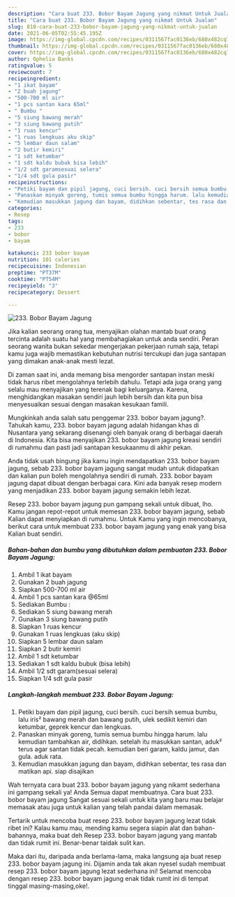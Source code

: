 ```yaml
---
description: "Cara buat 233. Bobor Bayam Jagung yang nikmat Untuk Jualan"
title: "Cara buat 233. Bobor Bayam Jagung yang nikmat Untuk Jualan"
slug: 810-cara-buat-233-bobor-bayam-jagung-yang-nikmat-untuk-jualan
date: 2021-06-05T02:55:45.195Z
image: https://img-global.cpcdn.com/recipes/0311567fac0136eb/680x482cq70/233-bobor-bayam-jagung-foto-resep-utama.jpg
thumbnail: https://img-global.cpcdn.com/recipes/0311567fac0136eb/680x482cq70/233-bobor-bayam-jagung-foto-resep-utama.jpg
cover: https://img-global.cpcdn.com/recipes/0311567fac0136eb/680x482cq70/233-bobor-bayam-jagung-foto-resep-utama.jpg
author: Ophelia Banks
ratingvalue: 5
reviewcount: 7
recipeingredient:
- "1 ikat bayam"
- "2 buah jagung"
- "500-700 ml air"
- "1 pcs santan kara 65ml"
- " Bumbu "
- "5 siung bawang merah"
- "3 siung bawang putih"
- "1 ruas kencur"
- "1 ruas lengkuas aku skip"
- "5 lembar daun salam"
- "2 butir kemiri"
- "1 sdt ketumbar"
- "1 sdt kaldu bubuk bisa lebih"
- "1/2 sdt garamsesuai selera"
- "1/4 sdt gula pasir"
recipeinstructions:
- "Petiki bayam dan pipil jagung, cuci bersih. cuci bersih semua bumbu, lalu iris² bawang merah dan bawang putih, ulek sedikit kemiri dan ketumbar, geprek kencur dan lengkuas."
- "Panaskan minyak goreng, tumis semua bumbu hingga harum. lalu kemudian tambahkan air, didihkan. setelah itu masukkan santan, aduk² terus agar santan tidak pecah. kemudian beri garam, kaldu jamur, dan gula. aduk rata."
- "Kemudian masukkan jagung dan bayam, didihkan sebentar, tes rasa dan matikan api. siap disajikan"
categories:
- Resep
tags:
- 233
- bobor
- bayam

katakunci: 233 bobor bayam 
nutrition: 101 calories
recipecuisine: Indonesian
preptime: "PT37M"
cooktime: "PT54M"
recipeyield: "3"
recipecategory: Dessert

---
```



![233. Bobor Bayam Jagung](https://img-global.cpcdn.com/recipes/0311567fac0136eb/680x482cq70/233-bobor-bayam-jagung-foto-resep-utama.jpg)

Jika kalian seorang orang tua, menyajikan olahan mantab buat orang tercinta adalah suatu hal yang membahagiakan untuk anda sendiri. Peran seorang  wanita bukan sekedar mengerjakan pekerjaan rumah saja, tetapi kamu juga wajib memastikan kebutuhan nutrisi tercukupi dan juga santapan yang dimakan anak-anak mesti lezat.

Di zaman  saat ini, anda memang bisa mengorder santapan instan meski tidak harus ribet mengolahnya terlebih dahulu. Tetapi ada juga orang yang selalu mau menyajikan yang terenak bagi keluarganya. Karena, menghidangkan masakan sendiri jauh lebih bersih dan kita pun bisa menyesuaikan sesuai dengan masakan kesukaan famili. 



Mungkinkah anda salah satu penggemar 233. bobor bayam jagung?. Tahukah kamu, 233. bobor bayam jagung adalah hidangan khas di Nusantara yang sekarang disenangi oleh banyak orang di berbagai daerah di Indonesia. Kita bisa menyajikan 233. bobor bayam jagung kreasi sendiri di rumahmu dan pasti jadi santapan kesukaanmu di akhir pekan.

Anda tidak usah bingung jika kamu ingin mendapatkan 233. bobor bayam jagung, sebab 233. bobor bayam jagung sangat mudah untuk didapatkan dan kalian pun boleh mengolahnya sendiri di rumah. 233. bobor bayam jagung dapat dibuat dengan berbagai cara. Kini ada banyak resep modern yang menjadikan 233. bobor bayam jagung semakin lebih lezat.

Resep 233. bobor bayam jagung pun gampang sekali untuk dibuat, lho. Kamu jangan repot-repot untuk memesan 233. bobor bayam jagung, sebab Kalian dapat menyiapkan di rumahmu. Untuk Kamu yang ingin mencobanya, berikut cara untuk membuat 233. bobor bayam jagung yang enak yang bisa Kalian buat sendiri.

<!--inarticleads1-->

##### Bahan-bahan dan bumbu yang dibutuhkan dalam pembuatan 233. Bobor Bayam Jagung:

1. Ambil 1 ikat bayam
1. Gunakan 2 buah jagung
1. Siapkan 500-700 ml air
1. Ambil 1 pcs santan kara @65ml
1. Sediakan  Bumbu :
1. Sediakan 5 siung bawang merah
1. Gunakan 3 siung bawang putih
1. Siapkan 1 ruas kencur
1. Gunakan 1 ruas lengkuas (aku skip)
1. Siapkan 5 lembar daun salam
1. Siapkan 2 butir kemiri
1. Ambil 1 sdt ketumbar
1. Sediakan 1 sdt kaldu bubuk (bisa lebih)
1. Ambil 1/2 sdt garam(sesuai selera)
1. Siapkan 1/4 sdt gula pasir




<!--inarticleads2-->

##### Langkah-langkah membuat 233. Bobor Bayam Jagung:

1. Petiki bayam dan pipil jagung, cuci bersih. cuci bersih semua bumbu, lalu iris² bawang merah dan bawang putih, ulek sedikit kemiri dan ketumbar, geprek kencur dan lengkuas.
1. Panaskan minyak goreng, tumis semua bumbu hingga harum. lalu kemudian tambahkan air, didihkan. setelah itu masukkan santan, aduk² terus agar santan tidak pecah. kemudian beri garam, kaldu jamur, dan gula. aduk rata.
1. Kemudian masukkan jagung dan bayam, didihkan sebentar, tes rasa dan matikan api. siap disajikan




Wah ternyata cara buat 233. bobor bayam jagung yang nikamt sederhana ini gampang sekali ya! Anda Semua dapat membuatnya. Cara buat 233. bobor bayam jagung Sangat sesuai sekali untuk kita yang baru mau belajar memasak atau juga untuk kalian yang telah pandai dalam memasak.

Tertarik untuk mencoba buat resep 233. bobor bayam jagung lezat tidak ribet ini? Kalau kamu mau, mending kamu segera siapin alat dan bahan-bahannya, maka buat deh Resep 233. bobor bayam jagung yang mantab dan tidak rumit ini. Benar-benar taidak sulit kan. 

Maka dari itu, daripada anda berlama-lama, maka langsung aja buat resep 233. bobor bayam jagung ini. Dijamin anda tak akan nyesel sudah membuat resep 233. bobor bayam jagung lezat sederhana ini! Selamat mencoba dengan resep 233. bobor bayam jagung enak tidak rumit ini di tempat tinggal masing-masing,oke!.

